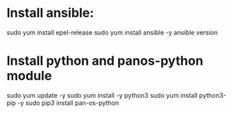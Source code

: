 # Install ansible:

sudo yum install epel-release
sudo yum install ansible -y
ansible version

# Install python and panos-python module
sudo yum update -y
sudo yum install -y python3
sudo yum install python3-pip -y
sudo pip3 install pan-os-python

